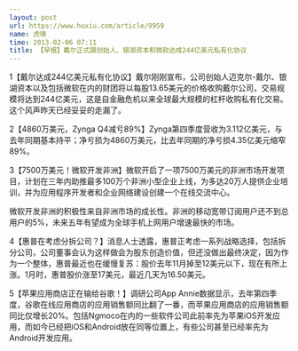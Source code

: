 ```yaml
---
layout: post
url: https://www.huxiu.com/article/9959
name: 虎嗅
time: 2013-02-06 07:11
title: 【早报】戴尔正式跟创始人、银湖资本和微软达成244亿美元私有化协议
---
```

1【戴尔达成244亿美元私有化协议】戴尔刚刚宣布，公司创始人迈克尔-戴尔、银湖资本以及包括微软在内的财团将以每股13.65美元的价格收购戴尔公司，交易规模将达到244亿美元，这是自金融危机以来全球最大规模的杠杆收购私有化交易。这个风声昨天已经妥妥的走漏了。

2【4860万美元，Zynga Q4减亏89%】Zynga第四季度营收为3.112亿美元，与去年同期基本持平；净亏损为4860万美元，比去年同期的净亏损4.35亿美元缩窄89%。

3【7500万美元！微软开发非洲】微软开启了一项7500万美元的非洲市场开发项目，计划在三年内助推最多100万个非洲小型企业上线，为多达20万人提供企业培训，并为应用程序开发者和企业网络建设创建一个在线交流中心。

微软开发非洲的积极性来自非洲市场的成长性。非洲的移动宽带订阅用户还不到总用户的5%，未来五年有望成为全球手机上网用户增速最快的市场。

4【惠普在考虑分拆公司？】消息人士透露，惠普正考虑一系列战略选择，包括拆分公司，公司董事会认为这样做会为股东创造价值，但还没做出最终决定，因为作为一个整体，惠普最近也在缓慢复苏：股价去年11月掉至12美元以下，现在有所上涨。1月时，惠普股价涨至17美元，最近几天为16.50美元。

5【苹果应用商店正在输给谷歌！】调研公司App Annie数据显示，去年第四季度，谷歌在线应用商店的应用销售额同比翻了一番，而苹果应用商店的应用销售额同比仅增长20%。包括Ngmoco在内的一些软件公司此前率先为苹果iOS开发应用，而如今已经把iOS和Android放在同等位置上，有些公司甚至已经率先为Android开发应用。

